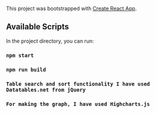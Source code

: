 This project was bootstrapped with [Create React App](https://github.com/facebook/create-react-app).

## Available Scripts

In the project directory, you can run:

### `npm start`

### `npm run build`

### `Table search and sort functionality I have used Datatables.net from jQuery`

### `For making the graph, I have used Highcharts.js`


